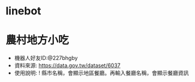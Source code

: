 # linebot
# 農村地方小吃
* 機器人好友ID:@227bhgby
* 資料來源: https://data.gov.tw/dataset/6037
* 使用說明: ! 縣市名稱，會顯示地區餐廳。再輸入餐廳名稱，會顯示餐廳資訊

